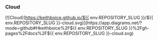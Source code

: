 ### Cloud

[![Cloud](https://keithboice.github.io/${{ env.REPOSITORY_SLUG }}/${{ env.REPOSITORY_SLUG }}-cloud.svg)](https://app.diagrams.net/?mode=github#Hkeithboice%2F${{ env.REPOSITORY_SLUG }}%2Fgh-pages%2Fdocs%2F${{ env.REPOSITORY_SLUG }}-cloud.svg)
